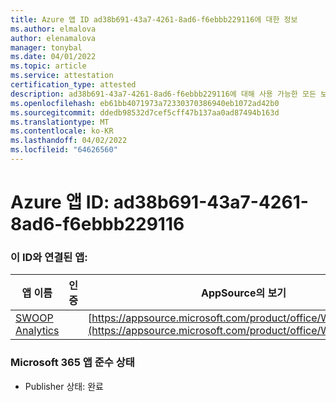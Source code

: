 ```yaml
---
title: Azure 앱 ID ad38b691-43a7-4261-8ad6-f6ebbb229116에 대한 정보
ms.author: elmalova
author: elenamalova
manager: tonybal
ms.date: 04/01/2022
ms.topic: article
ms.service: attestation
certification_type: attested
description: ad38b691-43a7-4261-8ad6-f6ebbb229116에 대해 사용 가능한 모든 보안 및 규정 준수 정보입니다.
ms.openlocfilehash: eb61bb4071973a72330370386940eb1072ad42b0
ms.sourcegitcommit: ddedb98532d7cef5cff47b137aa0ad87494b163d
ms.translationtype: MT
ms.contentlocale: ko-KR
ms.lasthandoff: 04/02/2022
ms.locfileid: "64626560"
---
```

# <a name="azure-app-id-ad38b691-43a7-4261-8ad6-f6ebbb229116"></a>Azure 앱 ID: ad38b691-43a7-4261-8ad6-f6ebbb229116


### <a name="apps-associated-with-this-id"></a>이 ID와 연결된 앱:
| **앱 이름** | **인증** | **AppSource의 보기** |
|--------------|---------------|-----------------------|
| [SWOOP Analytics](../forward/WA200000877.md) |  | [https://appsource.microsoft.com/product/office/WA200000877](https://appsource.microsoft.com/product/office/WA200000877) |

### <a name="microsoft-365-app-compliance-status"></a>Microsoft 365 앱 준수 상태
- Publisher 상태: 완료
